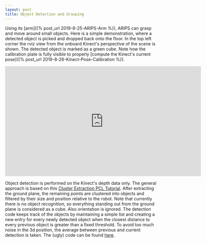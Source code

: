 ```yaml
---
layout: post
title: Object Detection and Grasping
---
```


Using its [arm]({% post_url 2019-8-25-ARIPS-Arm %}), ARIPS can grasp and move around small objects. Here is a simple demonstration, where a detected object is picked and dropped back onto the floor. In the top left corner the rviz view from the onboard Kinect's perspective of the scene is shown. The detected object is marked as a green cube. Note how the calibration plate is fully visible to properly [compute the Kinect's current pose]({% post_url 2019-8-26-Kinect-Pose-Calibration %}).

<iframe width="640" height="360" src="https://www.youtube.com/embed/eVmLF2kNQsg" frameborder="0" allow="accelerometer; autoplay; encrypted-media; gyroscope; picture-in-picture" allowfullscreen></iframe>

Object detection is performed on the Kinect's depth data only. The general approach is based on this [Cluster Extraction PCL Tutorial](http://pointclouds.org/documentation/tutorials/cluster_extraction.php#cluster-extraction). After extracting the ground plane, the remaining points are clustered into objects and filtered by their size and position relative to the robot. Note that currently there is no object recognition, so everything standing out from the ground plane is considered as a cube. Also orientation is ignored. The detection code keeps track of the objects by maintaining a simple list and creating a new entry for every newly detected object when the closest distance to every previous object is greater than a fixed threshold. To avoid too much noise in the 3d position, the average between previous and current detection is taken. The (ugly) code can be found [here](https://github.com/jgdo/arips_ros/blob/master/arips_groundplane_segmentation/src/main.cpp).


